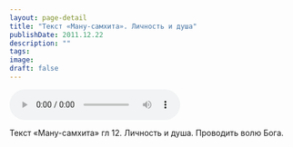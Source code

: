 ```yaml
---
layout: page-detail
title: "Текст «Ману-самхита». Личность и душа"
publishDate: 2011.12.22
description: ""
tags:
image:
draft: false
---
```


<audio title="2011.12.22 - Текст «Ману-самхита». Личность и душа.mp3" src="https://filer-api.advayta.org/v1.0/public/files/73143" controls=""></audio>

 Текст «Ману-самхита» гл 12\. Личность и душа. Проводить волю Бога.  

  
